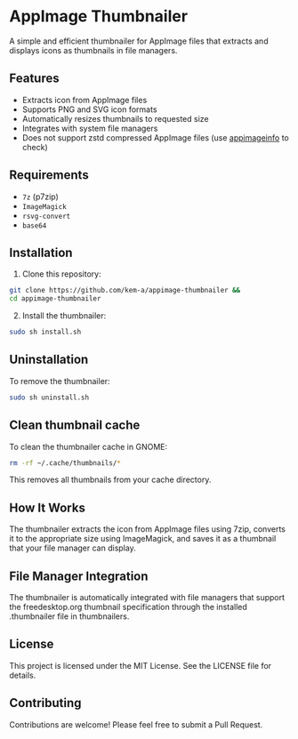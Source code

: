 # AppImage Thumbnailer

A simple and efficient thumbnailer for AppImage files that extracts and displays icons as thumbnails in file managers.

## Features

- Extracts icon from AppImage files
- Supports PNG and SVG icon formats
- Automatically resizes thumbnails to requested size
- Integrates with system file managers
- Does not support zstd compressed AppImage files (use [appimageinfo](https://github.com/kem-a/appimageinfo) to check)

## Requirements

- `7z` (p7zip)
- `ImageMagick`
- `rsvg-convert`
- `base64`

## Installation

1. Clone this repository:
```bash
git clone https://github.com/kem-a/appimage-thumbnailer &&
cd appimage-thumbnailer
```
2. Install the thumbnailer:
```bash
sudo sh install.sh
```

## Uninstallation
To remove the thumbnailer:
```bash
sudo sh uninstall.sh
```

## Clean thumbnail cache
To clean the thumbnailer cache in GNOME:
```bash
rm -rf ~/.cache/thumbnails/*
```
This removes all thumbnails from your cache directory.


## How It Works
The thumbnailer extracts the icon from AppImage files using 7zip, converts it to the appropriate size using ImageMagick, and saves it as a thumbnail that your file manager can display.

## File Manager Integration
The thumbnailer is automatically integrated with file managers that support the freedesktop.org thumbnail specification through the installed .thumbnailer file in thumbnailers.

## License
This project is licensed under the MIT License. See the LICENSE file for details.

## Contributing
Contributions are welcome! Please feel free to submit a Pull Request.
